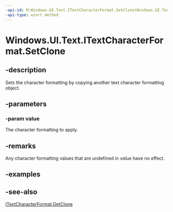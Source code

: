 ```yaml
---
-api-id: M:Windows.UI.Text.ITextCharacterFormat.SetClone(Windows.UI.Text.ITextCharacterFormat)
-api-type: winrt method
---
```


<!-- Method syntax
public void SetClone(Windows.UI.Text.ITextCharacterFormat value)
-->

# Windows.UI.Text.ITextCharacterFormat.SetClone

## -description
Sets the character formatting by copying another text character formatting object.



## -parameters
### -param value
The character formatting to apply.

## -remarks
Any character formatting values that are undefined in *value* have no effect.

## -examples

## -see-also
[ITextCharacterFormat.GetClone](itextcharacterformat_getclone_1591167677.md)

